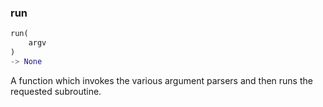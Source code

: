 

### run
```python
run(
	argv
)
-> None
```
A function which invokes the various argument parsers and then runs the requested subroutine.
    